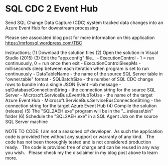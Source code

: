 # SQL CDC 2 Event Hub

Send SQL Change Data Capture (CDC) system tracked data changes into an Azure Event Hub for downstream processing

Please see associated blog post for more information on this application
https://mrfoxsql.wordpress.com/TBC

Instructions;
(1) Download the solution files
(2) Open the solution in Visual Studio (2015)
(3) Edit the "app.config" file...
    - ExecutionControl - 1 = run continuously, 0 = run once then exit
    - ExecutionControlSleepMs - milliseconds sleep between each iteration when program is set to run continuously
    - DataTableName - the name of the source SQL Server table in "owner.table" format
    - SQLBatchSize - the number of SQL CDC change rows to bundle into a single JSON Event Hub message
    - sqlDatabaseConnectionString - the connection string for the source SQL Server
    - Microsoft.ServiceBus.EventHubToUse - the name of the target Azure Event Hub
    - Microsoft.ServiceBus.ServiceBusConnectionString - the connection string for the target Azure Event Hub
(4) Compile the solution (release)
(5) The "SQL2AEH.exe" program will be in the "...\release\bin" folder
(6) Schedule the "SQL2AEH.exe" in a SQL Agent Job on the source SQL Server machine

NOTE TO CODE: I am not a seasoned c# developer.  As such the application code is provided free without any support or warranty of any kind.   The code has not been thoroughly tested and is not considered production ready.   The code is provided free of charge and can be reused in any way you wish.   Please check my the disclaimer in my blog post above to learn more.
